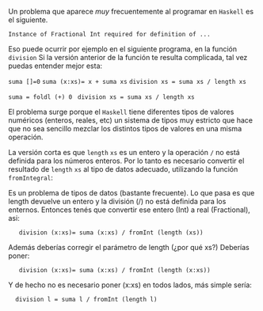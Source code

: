 Un problema que aparece *muy* frecuentemente al programar en `Haskell` es el siguiente.

`Instance of Fractional Int required for definition of ...`

Eso puede ocurrir por ejemplo en el siguiente programa, en la función `division`<ref> Si la versión anterior de la función te resulta complicada, tal vez puedas entender mejor esta:

`suma []=0`
`suma (x:xs)= x + suma xs`
`division xs = suma xs / length xs`

</ref>

`suma = foldl (+) 0 `
`division xs = suma xs / length xs`

El problema surge porque el `Haskell` tiene diferentes tipos de valores numéricos (enteros, reales, etc) un sistema de tipos muy estricto que hace que no sea sencillo mezclar los distintos tipos de valores en una misma operación.

La versión corta es que `length` `xs` es un entero y la operación `/` no está definida para los números enteros. Por lo tanto es necesario convertir el resultado de `length` `xs` al tipo de datos adecuado, utilizando la función `fromIntegral`:

Es un problema de tipos de datos (bastante frecuente). Lo que pasa es que length devuelve un entero y la división (/) no está definida para los enternos. Entonces tenés que convertir ese entero (Int) a real (Fractional), asi:

`   division (x:xs)= suma (x:xs) / fromInt (length (xs))`

Además deberías corregir el parámetro de length (¿por qué xs?) Deberías poner:

`   division (x:xs)= suma (x:xs) / fromInt (length (x:xs))`

Y de hecho no es necesario poner (x:xs) en todos lados, más simple sería:

`  division l = suma l / fromInt (length l)`
